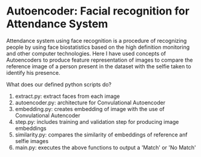 # Autoencoder: Facial recognition for Attendance System
Attendance system using face recognition is a procedure of recognizing people by using face biostatistics based on the high definition monitoring and other computer technologies.
Here I have used concepts of Autoencoders to produce feature representation of images to compare the reference image of a person present in the dataset with the selfie taken to identify his presence.

What does our defined python scripts do?

1. extract.py: extract faces from each image
2. autoencoder.py: architecture for Convulational Autoencoder
3. embedding.py: creates embedding of image with the use of Convulational Autencoder
4. step.py: includes training and validation step for producing image embeddings
5. similarity.py: compares the similarity of embeddings of reference anf selfie images 
6. main.py: executes the above functions to output a 'Match' or 'No Match'
